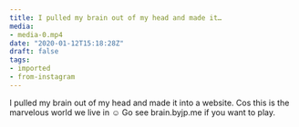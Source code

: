 ```yaml
---
title: I pulled my brain out of my head and made it…
media:
- media-0.mp4
date: "2020-01-12T15:18:28Z"
draft: false
tags:
- imported
- from-instagram
---
```

I pulled my brain out of my head and made it into a website. Cos this is the marvelous world we live in ☺️ Go see brain.byjp.me if you want to play.
